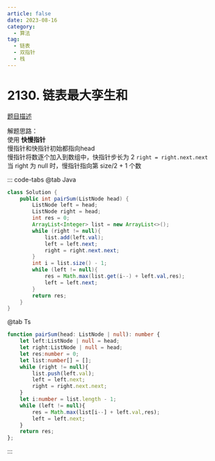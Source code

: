 ```yaml
---
article: false
date: 2023-08-16
category: 
  - 算法
tag: 
  - 链表
  - 双指针
  - 栈
---
```


# 2130. 链表最大孪生和



<Badge text="中等" type="warning" vertical="middle" />

[题目描述](https://leetcode.cn/problems/maximum-twin-sum-of-a-linked-list/description/?envType=study-plan-v2&envId=leetcode-75)


解题思路：  
使用 **快慢指针**  
慢指针和快指针初始都指向head  
慢指针将数逐个加入到数组中，快指针步长为 2  `right = right.next.next`  
当 right 为 null 时，慢指针指向第 size/2 + 1 个数  


::: code-tabs
@tab Java
```java
class Solution {
    public int pairSum(ListNode head) {
        ListNode left = head;
        ListNode right = head;
        int res = 0;
        ArrayList<Integer> list = new ArrayList<>();
        while (right != null){
            list.add(left.val);
            left = left.next;
            right = right.next.next;
        }
        int i = list.size() - 1;
        while (left != null){
            res = Math.max(list.get(i--) + left.val,res);
            left = left.next;
        }
        return res;
    }
}
```
@tab Ts
```ts
function pairSum(head: ListNode | null): number {
    let left:ListNode | null = head;
    let right:ListNode | null = head;
    let res:number = 0;
    let list:number[] = [];
    while (right != null){
        list.push(left.val);
        left = left.next;
        right = right.next.next;
    }
    let i:number = list.length - 1;
    while (left != null){
        res = Math.max(list[i--] + left.val,res);
        left = left.next;
    }
    return res;
};
```
:::
